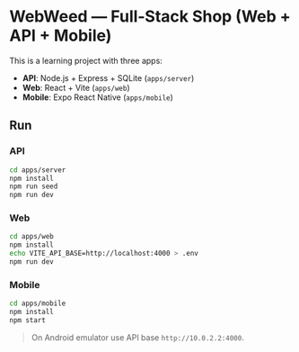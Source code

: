 # WebWeed — Full‑Stack Shop (Web + API + Mobile)

This is a learning project with three apps:
- **API**: Node.js + Express + SQLite (`apps/server`)
- **Web**: React + Vite (`apps/web`)
- **Mobile**: Expo React Native (`apps/mobile`)

## Run
### API
```bash
cd apps/server
npm install
npm run seed
npm run dev
```

### Web
```bash
cd apps/web
npm install
echo VITE_API_BASE=http://localhost:4000 > .env
npm run dev
```

### Mobile
```bash
cd apps/mobile
npm install
npm start
```
> On Android emulator use API base `http://10.0.2.2:4000`.
